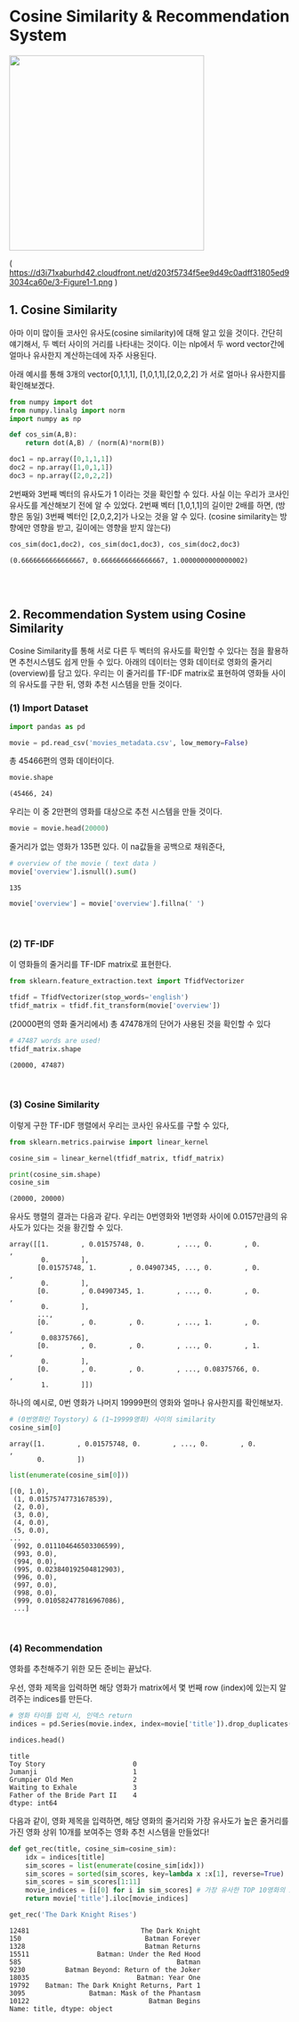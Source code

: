 
# Cosine Similarity & Recommendation System

<img src="https://d3i71xaburhd42.cloudfront.net/d203f5734f5ee9d49c0adff31805ed93034ca60e/3-Figure1-1.png" width="350" /> </br>

( https://d3i71xaburhd42.cloudfront.net/d203f5734f5ee9d49c0adff31805ed93034ca60e/3-Figure1-1.png )



## 1. Cosine Similarity

아마 이미 많이들 코사인 유사도(cosine similarity)에 대해 알고 있을 것이다. 간단히 얘기해서, 두 벡터 사이의 거리를 나타내는 것이다. 이는 nlp에서 두 word vector간에 얼마나 유사한지 계산하는데에 자주 사용된다.



아래 예시를 통해 3개의 vector[0,1,1,1], [1,0,1,1],[2,0,2,2] 가 서로 얼마나 유사한지를 확인해보겠다.


```python
from numpy import dot
from numpy.linalg import norm
import numpy as np

def cos_sim(A,B):
    return dot(A,B) / (norm(A)*norm(B))
```


```python
doc1 = np.array([0,1,1,1])
doc2 = np.array([1,0,1,1])
doc3 = np.array([2,0,2,2])
```

2번째와 3번째 벡터의 유사도가 1 이라는 것을 확인할 수 있다. 사실 이는 우리가 코사인 유사도를 계산해보기 전에 알 수 있었다. 2번째 벡터 [1,0,1,1]의 길이만 2배를 하면, (방향은 동일) 3번째 벡터인 [2,0,2,2]가 나오는 것을 알 수 있다. (cosine similarity는 방향에만 영향을 받고, 길이에는 영향을 받지 않는다)


```python
cos_sim(doc1,doc2), cos_sim(doc1,doc3), cos_sim(doc2,doc3)
```


    (0.6666666666666667, 0.6666666666666667, 1.0000000000000002)

<br>

<br>



## 2. Recommendation System using Cosine Similarity

Cosine Similarity를 통해 서로 다른 두 벡터의 유사도를 확인할 수 있다는 점을 활용하면 추천시스템도 쉽게 만들 수 있다. 아래의 데이터는 영화 데이터로 영화의 줄거리(overview)를 담고 있다. 우리는 이 줄거리를 TF-IDF matrix로 표현하여 영화들 사이의 유사도를 구한 뒤, 영화 추천 시스템을 만들 것이다.



### (1) Import Dataset


```python
import pandas as pd
```


```python
movie = pd.read_csv('movies_metadata.csv', low_memory=False)
```



총 45466편의 영화 데이터이다.


```python
movie.shape
```


    (45466, 24)



우리는 이 중 2만편의 영화를 대상으로 추천 시스템을 만들 것이다.

```python
movie = movie.head(20000)
```



줄거리가 없는 영화가 135편 있다. 이 na값들을 공백으로 채워준다,


```python
# overview of the movie ( text data )
movie['overview'].isnull().sum()
```


    135


```python
movie['overview'] = movie['overview'].fillna(' ')
```

<br>



### (2) TF-IDF

이 영화들의 줄거리를 TF-IDF matrix로 표현한다. 


```python
from sklearn.feature_extraction.text import TfidfVectorizer
```


```python
tfidf = TfidfVectorizer(stop_words='english')
tfidf_matrix = tfidf.fit_transform(movie['overview'])
```



(20000편의 영화 줄거리에서) 총 47478개의 단어가 사용된 것을 확인할 수 있다


```python
# 47487 words are used!
tfidf_matrix.shape
```


    (20000, 47487)

<br>



### (3) Cosine Similarity

이렇게 구한 TF-IDF 행렬에서 우리는 코사인 유사도를 구할 수 있다,


```python
from sklearn.metrics.pairwise import linear_kernel
```


```python
cosine_sim = linear_kernel(tfidf_matrix, tfidf_matrix)
```


```python
print(cosine_sim.shape)
cosine_sim
```

    (20000, 20000)



유사도 행렬의 결과는 다음과 같다. 우리는 0번영화와 1번영화 사이에 0.0157만큼의 유사도가 있다는 것을 황긴할 수 있다.

    array([[1.        , 0.01575748, 0.        , ..., 0.        , 0.        ,
            0.        ],
           [0.01575748, 1.        , 0.04907345, ..., 0.        , 0.        ,
            0.        ],
           [0.        , 0.04907345, 1.        , ..., 0.        , 0.        ,
            0.        ],
           ...,
           [0.        , 0.        , 0.        , ..., 1.        , 0.        ,
            0.08375766],
           [0.        , 0.        , 0.        , ..., 0.        , 1.        ,
            0.        ],
           [0.        , 0.        , 0.        , ..., 0.08375766, 0.        ,
            1.        ]])



하나의 예시로, 0번 영화가 나머지 19999편의 영화와 얼마나 유사한지를 확인해보자.


```python
# (0번영화인 Toystory) & (1~19999영화) 사이의 similarity
cosine_sim[0]
```


    array([1.        , 0.01575748, 0.        , ..., 0.        , 0.        ,
           0.        ])




```python
list(enumerate(cosine_sim[0]))
```


    [(0, 1.0),
     (1, 0.01575747731678539),
     (2, 0.0),
     (3, 0.0),
     (4, 0.0),
     (5, 0.0),
    ...
     (992, 0.011104646503306599),
     (993, 0.0),
     (994, 0.0),
     (995, 0.023840192504812903),
     (996, 0.0),
     (997, 0.0),
     (998, 0.0),
     (999, 0.010582477816967086),
     ...]

<br>



### (4) Recommendation

영화를 추천해주기 위한 모든 준비는 끝났다.

우선, 영화 제목을 입력하면 해당 영화가 matrix에서 몇 번째 row (index)에 있는지  알려주는 indices를 만든다.


```python
# 영화 타이틀 입력 시, 인덱스 return
indices = pd.Series(movie.index, index=movie['title']).drop_duplicates()
```


```python
indices.head()
```


    title
    Toy Story                      0
    Jumanji                        1
    Grumpier Old Men               2
    Waiting to Exhale              3
    Father of the Bride Part II    4
    dtype: int64



다음과 같이, 영화 제목을 입력하면, 해당 영화의 줄거리와 가장 유사도가 높은 줄거리를 가진 영화 상위 10개를 보여주는 영화 추천 시스템을 만들었다!


```python
def get_rec(title, cosine_sim=cosine_sim):
    idx = indices[title]
    sim_scores = list(enumerate(cosine_sim[idx]))
    sim_scores = sorted(sim_scores, key=lambda x :x[1], reverse=True)    
    sim_scores = sim_scores[1:11]
    movie_indices = [i[0] for i in sim_scores] # 가장 유사한 TOP 10영화의 index    
    return movie['title'].iloc[movie_indices]
```


```python
get_rec('The Dark Knight Rises')
```


    12481                            The Dark Knight
    150                               Batman Forever
    1328                              Batman Returns
    15511                 Batman: Under the Red Hood
    585                                       Batman
    9230          Batman Beyond: Return of the Joker
    18035                           Batman: Year One
    19792    Batman: The Dark Knight Returns, Part 1
    3095                Batman: Mask of the Phantasm
    10122                              Batman Begins
    Name: title, dtype: object




```python

```

